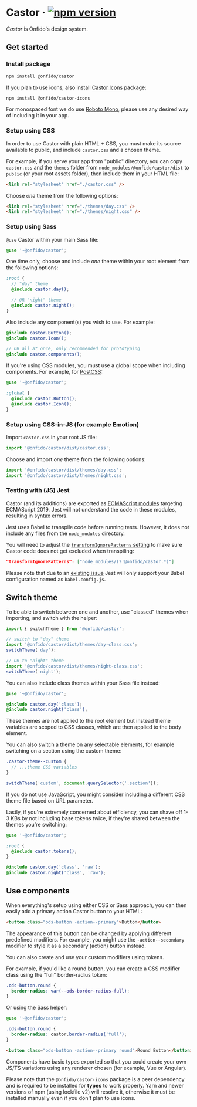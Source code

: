 # Castor &middot; [![npm version](https://img.shields.io/npm/v/@onfido/castor.svg?style=flat-square)](https://www.npmjs.com/package/@onfido/castor)

_Castor_ is Onfido's design system.

## Get started

### Install package

```sh
npm install @onfido/castor
```

If you plan to use icons, also install [Castor Icons](https://github.com/onfido/castor-icons) package:

```sh
npm install @onfido/castor-icons
```

For monospaced font we do use [Roboto Mono](https://fonts.google.com/specimen/Roboto+Mono?sidebar.open=true&selection.family=Roboto+Mono), please use any desired way of including it in your app.

### Setup using CSS

In order to use Castor with plain HTML + CSS, you must make its source available to public, and include `castor.css` and a chosen theme.

For example, if you serve your app from "public" directory, you can copy `castor.css` and the `themes` folder from `node_modules/@onfido/castor/dist` to `public` (or your root assets folder), then include them in your HTML file:

```html
<link rel="stylesheet" href="./castor.css" />
```

Choose _one_ theme from the following options:

```html
<link rel="stylesheet" href="./themes/day.css" />
<link rel="stylesheet" href="./themes/night.css" />
```

### Setup using Sass

`@use` Castor within your main Sass file:

```scss
@use '~@onfido/castor';
```

One time only, choose and include _one_ theme within your root element from the following options:

```scss
:root {
  // "day" theme
  @include castor.day();

  // OR "night" theme
  @include castor.night();
}
```

Also include any component(s) you wish to use. For example:

```scss
@include castor.Button();
@include castor.Icon();

// OR all at once, only recommended for prototyping
@include castor.components();
```

If you're using CSS modules, you must use a global scope when including components. For example, for [PostCSS](https://postcss.org/):

```scss
@use '~@onfido/castor';

:global {
  @include castor.Button();
  @include castor.Icon();
}
```

### Setup using CSS-in-JS (for example Emotion)

Import `castor.css` in your root JS file:

```js
import '@onfido/castor/dist/castor.css';
```

Choose and import _one_ theme from the following options:

```js
import '@onfido/castor/dist/themes/day.css';
import '@onfido/castor/dist/themes/night.css';
```

### Testing with (JS) Jest

Castor (and its additions) are exported as [ECMAScript modules](https://developer.mozilla.org/en-US/docs/Web/JavaScript/Guide/Modules) targeting ECMAScript 2019. Jest will not understand the code in these modules, resulting in syntax errors.

Jest uses Babel to transpile code before running tests. However, it does not include any files from the `node_modules` directory.

You will need to adjust the [`transformIgnorePatterns` setting](https://jestjs.io/docs/en/configuration.html#transformignorepatterns-arraystring) to make sure Castor code does not get excluded when transpiling:

```json
"transformIgnorePatterns": ["node_modules/(?!@onfido/castor.*)"]
```

Please note that due to an [existing issue](https://github.com/facebook/jest/issues/10256) Jest will only support your Babel configuration named as `babel.config.js`.

## Switch theme

To be able to switch between one and another, use "classed" themes when importing, and switch with the helper:

```js
import { switchTheme } from '@onfido/castor';

// switch to "day" theme
import '@onfido/castor/dist/themes/day-class.css';
switchTheme('day');

// OR to "night" theme
import '@onfido/castor/dist/themes/night-class.css';
switchTheme('night');
```

You can also include class themes within your Sass file instead:

```scss
@use '~@onfido/castor';

@include castor.day('class');
@include castor.night('class');
```

These themes are not applied to the root element but instead theme variables are scoped to CSS classes, which are then applied to the body element.

You can also switch a theme on any selectable elements, for example switching on a section using the custom theme:

```scss
.castor-theme--custom {
  // ...theme CSS variables
}
```

```js
switchTheme('custom', document.querySelector('.section'));
```

If you do not use JavaScript, you might consider including a different CSS theme file based on URL parameter.

Lastly, if you're extremely concerned about efficiency, you can shave off 1-3 KBs by not including base tokens twice, if they're shared between the themes you're switching:

```scss
@use '~@onfido/castor';

:root {
  @include castor.tokens();
}

@include castor.day('class', 'raw');
@include castor.night('class', 'raw');
```

## Use components

When everything's setup using either CSS or Sass approach, you can then easily add a primary action Castor button to your HTML:

```html
<button class="ods-button -action--primary">Button</button>
```

The appearance of this button can be changed by applying different predefined modifiers. For example, you might use the `-action--secondary` modifier to style it as a secondary (action) button instead.

You can also create and use your custom modifiers using tokens.

For example, if you'd like a round button, you can create a CSS modifier class using the "full" border-radius token:

```css
.ods-button.round {
  border-radius: var(--ods-border-radius-full);
}
```

Or using the Sass helper:

```scss
@use '~@onfido/castor';

.ods-button.round {
  border-radius: castor.border-radius('full');
}
```

```html
<button class="ods-button -action--primary round">Round Button</button>
```

Components have basic types exported so that you could create your own JS/TS variations using any renderer chosen (for example, Vue or Angular).

Please note that the `@onfido/castor-icons` package is a peer dependency and is required to be installed for **types** to work properly. Yarn and newer versions of npm (using lockfile v2) will resolve it, otherwise it must be installed manually even if you don't plan to use icons.
